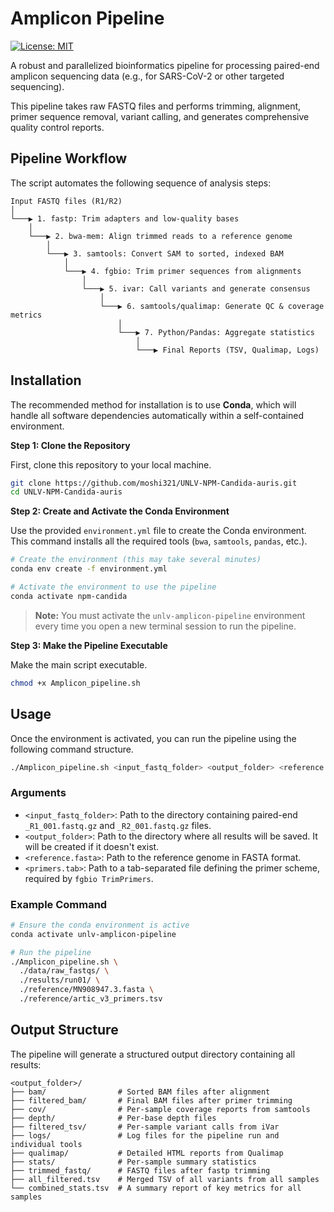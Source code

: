 # Amplicon Pipeline

[![License: MIT](https://img.shields.io/badge/License-MIT-yellow.svg)](https://opensource.org/licenses/MIT)

A robust and parallelized bioinformatics pipeline for processing paired-end amplicon sequencing data (e.g., for SARS-CoV-2 or other targeted sequencing).

This pipeline takes raw FASTQ files and performs trimming, alignment, primer sequence removal, variant calling, and generates comprehensive quality control reports.

## Pipeline Workflow

The script automates the following sequence of analysis steps:

```
Input FASTQ files (R1/R2)
│
└───▶ 1. fastp: Trim adapters and low-quality bases
    │
    └───▶ 2. bwa-mem: Align trimmed reads to a reference genome
        │
        └───▶ 3. samtools: Convert SAM to sorted, indexed BAM
            │
            └───▶ 4. fgbio: Trim primer sequences from alignments
                │
                └───▶ 5. ivar: Call variants and generate consensus
                    │
                    └───▶ 6. samtools/qualimap: Generate QC & coverage metrics
                        │
                        └───▶ 7. Python/Pandas: Aggregate statistics
                            │
                            └───▶ Final Reports (TSV, Qualimap, Logs)
```

## Installation

The recommended method for installation is to use **Conda**, which will handle all software dependencies automatically within a self-contained environment.

**Step 1: Clone the Repository**

First, clone this repository to your local machine.

```bash
git clone https://github.com/moshi321/UNLV-NPM-Candida-auris.git
cd UNLV-NPM-Candida-auris
```

**Step 2: Create and Activate the Conda Environment**

Use the provided `environment.yml` file to create the Conda environment. This command installs all the required tools (`bwa`, `samtools`, `pandas`, etc.).

```bash
# Create the environment (this may take several minutes)
conda env create -f environment.yml

# Activate the environment to use the pipeline
conda activate npm-candida
```

> **Note:** You must activate the `unlv-amplicon-pipeline` environment every time you open a new terminal session to run the pipeline.

**Step 3: Make the Pipeline Executable**

Make the main script executable.

```bash
chmod +x Amplicon_pipeline.sh
```

## Usage

Once the environment is activated, you can run the pipeline using the following command structure.

```bash
./Amplicon_pipeline.sh <input_fastq_folder> <output_folder> <reference.fasta> <primers.tab>
```

### Arguments

* `<input_fastq_folder>`: Path to the directory containing paired-end `_R1_001.fastq.gz` and `_R2_001.fastq.gz` files.
* `<output_folder>`: Path to the directory where all results will be saved. It will be created if it doesn't exist.
* `<reference.fasta>`: Path to the reference genome in FASTA format.
* `<primers.tab>`: Path to a tab-separated file defining the primer scheme, required by `fgbio TrimPrimers`.

### Example Command

```bash
# Ensure the conda environment is active
conda activate unlv-amplicon-pipeline

# Run the pipeline
./Amplicon_pipeline.sh \
  ./data/raw_fastqs/ \
  ./results/run01/ \
  ./reference/MN908947.3.fasta \
  ./reference/artic_v3_primers.tsv
```

## Output Structure

The pipeline will generate a structured output directory containing all results:

```
<output_folder>/
├── bam/                # Sorted BAM files after alignment
├── filtered_bam/       # Final BAM files after primer trimming
├── cov/                # Per-sample coverage reports from samtools
├── depth/              # Per-base depth files
├── filtered_tsv/       # Per-sample variant calls from iVar
├── logs/               # Log files for the pipeline run and individual tools
├── qualimap/           # Detailed HTML reports from Qualimap
├── stats/              # Per-sample summary statistics
├── trimmed_fastq/      # FASTQ files after fastp trimming
├── all_filtered.tsv    # Merged TSV of all variants from all samples
└── combined_stats.tsv  # A summary report of key metrics for all samples
```
